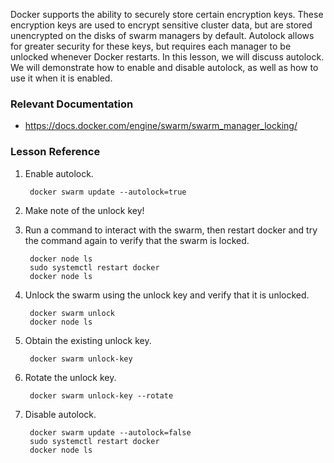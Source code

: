 <p>Docker supports the ability to securely store certain encryption keys. These encryption keys are used to encrypt sensitive cluster data, but are stored unencrypted on the disks of swarm managers by default. Autolock allows for greater security for these keys, but requires each manager to be unlocked whenever Docker restarts. In this lesson, we will discuss autolock. We will demonstrate how to enable and disable autolock, as well as how to use it when it is enabled.</p>
<h3 id="relevant-documentation">Relevant Documentation</h3>
<ul>
<li><a href="https://docs.docker.com/engine/swarm/swarm_manager_locking/">https://docs.docker.com/engine/swarm/swarm_manager_locking/</a></li>
</ul>
<h3 id="lesson-reference">Lesson Reference</h3>
<ol>
<li>
<p>Enable autolock.</p>
<pre><code> docker swarm update --autolock=true
</code></pre>
</li>
<li>
<p>Make note of the unlock key!</p>
</li>
<li>
<p>Run a command to interact with the swarm, then restart docker and try the command again to verify that the swarm is locked.</p>
<pre><code> docker node ls
 sudo systemctl restart docker
 docker node ls
</code></pre>
</li>
<li>
<p>Unlock the swarm using the unlock key and verify that it is unlocked.</p>
<pre><code> docker swarm unlock
 docker node ls
</code></pre>
</li>
<li>
<p>Obtain the existing unlock key.</p>
<pre><code> docker swarm unlock-key
</code></pre>
</li>
<li>
<p>Rotate the unlock key.</p>
<pre><code> docker swarm unlock-key --rotate
</code></pre>
</li>
<li>
<p>Disable autolock.</p>
<pre><code> docker swarm update --autolock=false
 sudo systemctl restart docker
 docker node ls</code></pre>
</li>
</ol>

